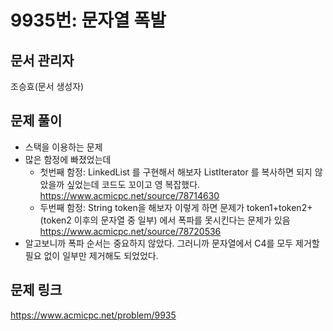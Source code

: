 # 9935번: 문자열 폭발
## 문서 관리자
조승효(문서 생성자)
## 문제 풀이
- 스택을 이용하는 문제
- 많은 함정에 빠졌었는데
    - 첫번째 함정: LinkedList 를 구현해서 해보자 ListIterator 를 복사하면 되지 않았을까 싶었는데 코드도 꼬이고 영 복잡했다. https://www.acmicpc.net/source/78714630
    - 두번째 함정:  String token을 해보자 이렇게 하면 문제가 token1+token2+(token2 이후의 문자열 중 일부) 에서 폭파를 못시킨다는 문제가 있음 https://www.acmicpc.net/source/78720536
- 알고보니까 폭파 순서는 중요하지 않았다. 그러니까 문자열에서 C4를 모두 제거할 필요 없이 일부만 제거해도 되었었다.
## 문제 링크
https://www.acmicpc.net/problem/9935